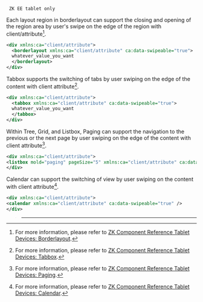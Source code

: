 ` ZK EE tablet only`

Each layout region in borderlayout can support the closing and opening
of the region area by user's swipe on the edge of the region with
client/attribute[^1].

```xml
<div xmlns:ca="client/attribute">
  <borderlayout xmlns:ca="client/attribute" ca:data-swipeable="true">
  whatever_value_you_want
  </borderlayout>
</div>
```

Tabbox supports the switching of tabs by user swiping on the edge of the
content with client attribute[^2].

```xml
<div xmlns:ca="client/attribute">
  <tabbox xmlns:ca="client/attribute" ca:data-swipeable="true">
  whatever_value_you_want
  </tabbox>
</div>
```

Within Tree, Grid, and Listbox, Paging can support the navigation to the
previous or the next page by user swiping on the edge of the content
with client attribute[^3].

```xml
<div xmlns:ca="client/attribute">
<listbox mold="paging" pageSize="5" xmlns:ca="client/attribute" ca:data-swipeable="true"></listbox>
</div>
```

Calendar can support the switching of view by user swiping on the
content with client attribute[^4].

```xml
<div xmlns:ca="client/attribute">
<calendar xmlns:ca="client/attribute" ca:data-swipeable="true" />
</div>
```

> ------------------------------------------------------------------------
>
> <references/>

[^1]: For more information, please refer to [ZK Component Reference Tablet Devices: Borderlayout]({{site.baseurl}}/zk_component_ref/tablet_devices/borderlayout#SwipeEvent_Support).

[^2]: For more information, please refer to [ZK Component Reference Tablet Devices: Tabbox]({{site.baseurl}}/zk_component_ref/tablet_devices/tabbox#SwipeEvent_Support).

[^3]: For more information, please refer to [ZK Component Reference Tablet Devices: Paging]({{site.baseurl}}/zk_component_ref/tablet_devices/paging#SwipeEvent_Support).

[^4]: For more information, please refer to [ZK Component Reference Tablet Devices: Calendar]({{site.baseurl}}/zk_component_ref/tablet_devices/calendar#Friendly_Scrolling_Support).
